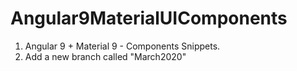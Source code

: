 # Angular9MaterialUIComponents
1) Angular 9 + Material 9 - Components Snippets.
2) Add a new branch called "March2020"
